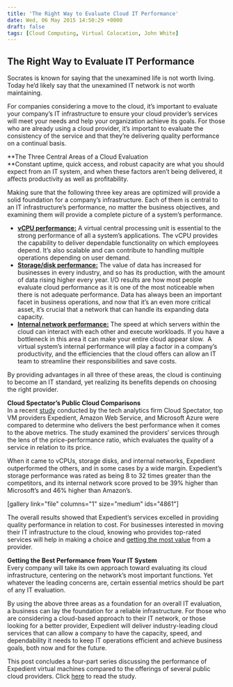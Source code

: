 ```yaml
---
title: 'The Right Way to Evaluate Cloud IT Performance'
date: Wed, 06 May 2015 14:50:29 +0000
draft: false
tags: [Cloud Computing, Virtual Colocation, John White]
---
```


**The Right Way to Evaluate IT Performance**
--------------------------------------------

Socrates is known for saying that the unexamined life is not worth living. Today he’d likely say that the unexamined IT network is not worth maintaining.

For companies considering a move to the cloud, it’s important to evaluate your company’s IT infrastructure to ensure your cloud provider’s services will meet your needs and help your organization achieve its goals. For those who are already using a cloud provider, it’s important to evaluate the consistency of the service and that they’re delivering quality performance on a continual basis.

**The Three Central Areas of a Cloud Evaluation  
**Constant uptime, quick access, and robust capacity are what you should expect from an IT system, and when these factors aren’t being delivered, it affects productivity as well as profitability.

Making sure that the following three key areas are optimized will provide a solid foundation for a company’s infrastructure. Each of them is central to an IT infrastructure’s performance, no matter the business objectives, and examining them will provide a complete picture of a system’s performance.

*   **[vCPU performance:](https://www.expedient.com/maximizing-vcpu-performance-more-isnt-always-better-expedient/)** A virtual central processing unit is essential to the strong performance of all a system’s applications. The vCPU provides the capability to deliver dependable functionality on which employees depend. It’s also scalable and can contribute to handling multiple operations depending on user demand.
*   **[Storage/disk performance:](https://www.expedient.com/cloud-based-persistent-storage-that-outperforms-top-brands/)** The value of data has increased for businesses in every industry, and so has its production, with the amount of data rising higher every year. I/O results are how most people evaluate cloud performance as it is one of the most noticeable when there is not adequate performance. Data has always been an important facet in business operations, and now that it’s an even more critical asset, it’s crucial that a network that can handle its expanding data capacity.
*   **[Internal network performance:](https://www.expedient.com/internal-network-speed-and-lossless-integrity/)** The speed at which servers within the cloud can interact with each other and execute workloads. If you have a bottleneck in this area it can make your entire cloud appear slow.  A virtual system’s internal performance will play a factor in a company’s productivity, and the efficiencies that the cloud offers can allow an IT team to streamline their responsibilities and save costs.

By providing advantages in all three of these areas, the cloud is continuing to become an IT standard, yet realizing its benefits depends on choosing the right provider.

  
**Cloud Spectator’s Public Cloud Comparisons**  
In a recent [study](http://bit.ly/1wrMuZz) conducted by the tech analytics firm Cloud Spectator, top VM providers Expedient, Amazon Web Service, and Microsoft Azure were compared to determine who delivers the best performance when it comes to the above metrics. The study examined the providers’ services through the lens of the price-performance ratio, which evaluates the quality of a service in relation to its price.

  
When it came to vCPUs, storage disks, and internal networks, Expedient outperformed the others, and in some cases by a wide margin. Expedient’s storage performance was rated as being 8 to 32 times greater than the competitors, and its internal network score proved to be 39% higher than Microsoft’s and 46% higher than Amazon’s.

\[gallery link="file" columns="1" size="medium" ids="4861"\]

The overall results showed that Expedient’s services excelled in providing quality performance in relation to cost. For businesses interested in moving their IT infrastructure to the cloud, knowing who provides top-rated services will help in making a choice and [getting the most value](http://bit.ly/1wrMuZz) from a provider.

**Getting the Best Performance from Your IT System**  
Every company will take its own approach toward evaluating its cloud infrastructure, centering on the network’s most important functions. Yet whatever the leading concerns are, certain essential metrics should be part of any IT evaluation.

By using the above three areas as a foundation for an overall IT evaluation, a business can lay the foundation for a reliable infrastructure. For those who are considering a cloud-based approach to their IT network, or those looking for a better provider, Expedient will deliver industry-leading cloud services that can allow a company to have the capacity, speed, and dependability it needs to keep IT operations efficient and achieve business goals, both now and for the future.

This post concludes a four-part series discussing the performance of Expedient virtual machines compared to the offerings of several public cloud providers. Click [here](http://bit.ly/1wrMuZz) to read the study.